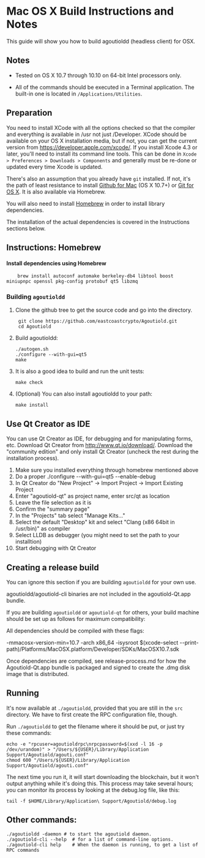 Mac OS X Build Instructions and Notes
====================================
This guide will show you how to build agoutioldd (headless client) for OSX.

Notes
-----

* Tested on OS X 10.7 through 10.10 on 64-bit Intel processors only.

* All of the commands should be executed in a Terminal application. The
built-in one is located in `/Applications/Utilities`.

Preparation
-----------

You need to install XCode with all the options checked so that the compiler
and everything is available in /usr not just /Developer. XCode should be
available on your OS X installation media, but if not, you can get the
current version from https://developer.apple.com/xcode/. If you install
Xcode 4.3 or later, you'll need to install its command line tools. This can
be done in `Xcode > Preferences > Downloads > Components` and generally must
be re-done or updated every time Xcode is updated.

There's also an assumption that you already have `git` installed. If
not, it's the path of least resistance to install [Github for Mac](https://mac.github.com/)
(OS X 10.7+) or
[Git for OS X](https://code.google.com/p/git-osx-installer/). It is also
available via Homebrew.

You will also need to install [Homebrew](http://brew.sh) in order to install library
dependencies.

The installation of the actual dependencies is covered in the Instructions
sections below.

Instructions: Homebrew
----------------------

#### Install dependencies using Homebrew

        brew install autoconf automake berkeley-db4 libtool boost miniupnpc openssl pkg-config protobuf qt5 libzmq

### Building `agoutioldd`

1. Clone the github tree to get the source code and go into the directory.

        git clone https://github.com/eastcoastcrypto/Agoutiold.git
        cd Agoutiold

2.  Build agoutioldd:

        ./autogen.sh
        ./configure --with-gui=qt5
        make

3.  It is also a good idea to build and run the unit tests:

        make check

4.  (Optional) You can also install agoutioldd to your path:

        make install

Use Qt Creator as IDE
------------------------
You can use Qt Creator as IDE, for debugging and for manipulating forms, etc.
Download Qt Creator from http://www.qt.io/download/. Download the "community edition" and only install Qt Creator (uncheck the rest during the installation process).

1. Make sure you installed everything through homebrew mentioned above
2. Do a proper ./configure --with-gui=qt5 --enable-debug
3. In Qt Creator do "New Project" -> Import Project -> Import Existing Project
4. Enter "agoutiold-qt" as project name, enter src/qt as location
5. Leave the file selection as it is
6. Confirm the "summary page"
7. In the "Projects" tab select "Manage Kits..."
8. Select the default "Desktop" kit and select "Clang (x86 64bit in /usr/bin)" as compiler
9. Select LLDB as debugger (you might need to set the path to your installtion)
10. Start debugging with Qt Creator

Creating a release build
------------------------
You can ignore this section if you are building `agoutioldd` for your own use.

agoutioldd/agoutiold-cli binaries are not included in the agoutiold-Qt.app bundle.

If you are building `agoutioldd` or `agoutiold-qt` for others, your build machine should be set up
as follows for maximum compatibility:

All dependencies should be compiled with these flags:

 -mmacosx-version-min=10.7
 -arch x86_64
 -isysroot $(xcode-select --print-path)/Platforms/MacOSX.platform/Developer/SDKs/MacOSX10.7.sdk

Once dependencies are compiled, see release-process.md for how the Agoutiold-Qt.app
bundle is packaged and signed to create the .dmg disk image that is distributed.

Running
-------

It's now available at `./agoutioldd`, provided that you are still in the `src`
directory. We have to first create the RPC configuration file, though.

Run `./agoutioldd` to get the filename where it should be put, or just try these
commands:

    echo -e "rpcuser=agoutioldrpc\nrpcpassword=$(xxd -l 16 -p /dev/urandom)" > "/Users/${USER}/Library/Application Support/Agoutiold/agouti.conf"
    chmod 600 "/Users/${USER}/Library/Application Support/Agoutiold/agouti.conf"

The next time you run it, it will start downloading the blockchain, but it won't
output anything while it's doing this. This process may take several hours;
you can monitor its process by looking at the debug.log file, like this:

    tail -f $HOME/Library/Application\ Support/Agoutiold/debug.log

Other commands:
-------

    ./agoutioldd -daemon # to start the agoutiold daemon.
    ./agoutiold-cli --help  # for a list of command-line options.
    ./agoutiold-cli help    # When the daemon is running, to get a list of RPC commands
